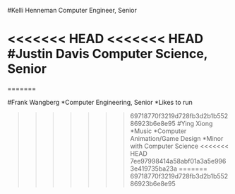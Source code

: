 #Kelli Henneman
Computer Engineer, Senior 

<<<<<<< HEAD
<<<<<<< HEAD
#Justin Davis
Computer Science, Senior
=======
=======

#Frank Wangberg
*Computer Engineering, Senior
*Likes to run

>>>>>>> 69718770f3219d728fb3d2b1b55286923b6e8e95
#Ying Xiong
*Music
*Computer Animation/Game Design
*Minor with Computer Science
<<<<<<< HEAD
>>>>>>> 7ee97998414a58abf01a3a5e9963e419735ba23a
=======
>>>>>>> 69718770f3219d728fb3d2b1b55286923b6e8e95
